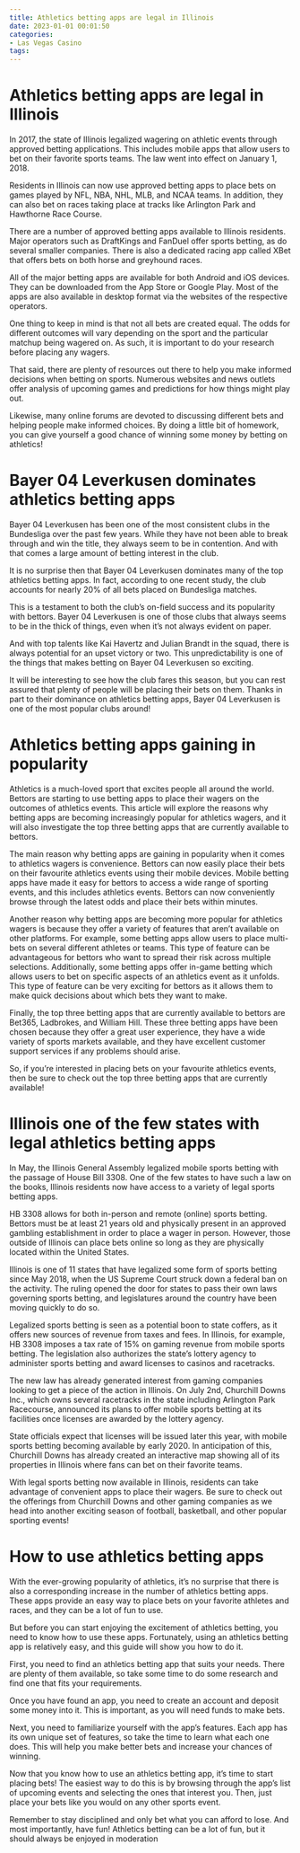 ```yaml
---
title: Athletics betting apps are legal in Illinois
date: 2023-01-01 00:01:50
categories:
- Las Vegas Casino
tags:
---
```



#  Athletics betting apps are legal in Illinois

In 2017, the state of Illinois legalized wagering on athletic events through approved betting applications. This includes mobile apps that allow users to bet on their favorite sports teams. The law went into effect on January 1, 2018.

Residents in Illinois can now use approved betting apps to place bets on games played by NFL, NBA, NHL, MLB, and NCAA teams. In addition, they can also bet on races taking place at tracks like Arlington Park and Hawthorne Race Course.

There are a number of approved betting apps available to Illinois residents. Major operators such as DraftKings and FanDuel offer sports betting, as do several smaller companies. There is also a dedicated racing app called XBet that offers bets on both horse and greyhound races.

All of the major betting apps are available for both Android and iOS devices. They can be downloaded from the App Store or Google Play. Most of the apps are also available in desktop format via the websites of the respective operators.

One thing to keep in mind is that not all bets are created equal. The odds for different outcomes will vary depending on the sport and the particular matchup being wagered on. As such, it is important to do your research before placing any wagers.

That said, there are plenty of resources out there to help you make informed decisions when betting on sports. Numerous websites and news outlets offer analysis of upcoming games and predictions for how things might play out.

Likewise, many online forums are devoted to discussing different bets and helping people make informed choices. By doing a little bit of homework, you can give yourself a good chance of winning some money by betting on athletics!

#  Bayer 04 Leverkusen dominates athletics betting apps

Bayer 04 Leverkusen has been one of the most consistent clubs in the Bundesliga over the past few years. While they have not been able to break through and win the title, they always seem to be in contention. And with that comes a large amount of betting interest in the club.

It is no surprise then that Bayer 04 Leverkusen dominates many of the top athletics betting apps. In fact, according to one recent study, the club accounts for nearly 20% of all bets placed on Bundesliga matches.

This is a testament to both the club’s on-field success and its popularity with bettors. Bayer 04 Leverkusen is one of those clubs that always seems to be in the thick of things, even when it’s not always evident on paper.

And with top talents like Kai Havertz and Julian Brandt in the squad, there is always potential for an upset victory or two. This unpredictability is one of the things that makes betting on Bayer 04 Leverkusen so exciting.

It will be interesting to see how the club fares this season, but you can rest assured that plenty of people will be placing their bets on them. Thanks in part to their dominance on athletics betting apps, Bayer 04 Leverkusen is one of the most popular clubs around!

#  Athletics betting apps gaining in popularity

Athletics is a much-loved sport that excites people all around the world. Bettors are starting to use betting apps to place their wagers on the outcomes of athletics events. This article will explore the reasons why betting apps are becoming increasingly popular for athletics wagers, and it will also investigate the top three betting apps that are currently available to bettors.

The main reason why betting apps are gaining in popularity when it comes to athletics wagers is convenience. Bettors can now easily place their bets on their favourite athletics events using their mobile devices. Mobile betting apps have made it easy for bettors to access a wide range of sporting events, and this includes athletics events. Bettors can now conveniently browse through the latest odds and place their bets within minutes.

Another reason why betting apps are becoming more popular for athletics wagers is because they offer a variety of features that aren’t available on other platforms. For example, some betting apps allow users to place multi-bets on several different athletes or teams. This type of feature can be advantageous for bettors who want to spread their risk across multiple selections. Additionally, some betting apps offer in-game betting which allows users to bet on specific aspects of an athletics event as it unfolds. This type of feature can be very exciting for bettors as it allows them to make quick decisions about which bets they want to make.

Finally, the top three betting apps that are currently available to bettors are Bet365, Ladbrokes, and William Hill. These three betting apps have been chosen because they offer a great user experience, they have a wide variety of sports markets available, and they have excellent customer support services if any problems should arise.

So, if you’re interested in placing bets on your favourite athletics events, then be sure to check out the top three betting apps that are currently available!

#  Illinois one of the few states with legal athletics betting apps

In May, the Illinois General Assembly legalized mobile sports betting with the passage of House Bill 3308. One of the few states to have such a law on the books, Illinois residents now have access to a variety of legal sports betting apps.

HB 3308 allows for both in-person and remote (online) sports betting. Bettors must be at least 21 years old and physically present in an approved gambling establishment in order to place a wager in person. However, those outside of Illinois can place bets online so long as they are physically located within the United States.

Illinois is one of 11 states that have legalized some form of sports betting since May 2018, when the US Supreme Court struck down a federal ban on the activity. The ruling opened the door for states to pass their own laws governing sports betting, and legislatures around the country have been moving quickly to do so.

Legalized sports betting is seen as a potential boon to state coffers, as it offers new sources of revenue from taxes and fees. In Illinois, for example, HB 3308 imposes a tax rate of 15% on gaming revenue from mobile sports betting. The legislation also authorizes the state’s lottery agency to administer sports betting and award licenses to casinos and racetracks.

The new law has already generated interest from gaming companies looking to get a piece of the action in Illinois. On July 2nd, Churchill Downs Inc., which owns several racetracks in the state including Arlington Park Racecourse, announced its plans to offer mobile sports betting at its facilities once licenses are awarded by the lottery agency.

State officials expect that licenses will be issued later this year, with mobile sports betting becoming available by early 2020. In anticipation of this, Churchill Downs has already created an interactive map showing all of its properties in Illinois where fans can bet on their favorite teams.

With legal sports betting now available in Illinois, residents can take advantage of convenient apps to place their wagers. Be sure to check out the offerings from Churchill Downs and other gaming companies as we head into another exciting season of football, basketball, and other popular sporting events!

#  How to use athletics betting apps

With the ever-growing popularity of athletics, it’s no surprise that there is also a corresponding increase in the number of athletics betting apps. These apps provide an easy way to place bets on your favorite athletes and races, and they can be a lot of fun to use.

But before you can start enjoying the excitement of athletics betting, you need to know how to use these apps. Fortunately, using an athletics betting app is relatively easy, and this guide will show you how to do it.

First, you need to find an athletics betting app that suits your needs. There are plenty of them available, so take some time to do some research and find one that fits your requirements.

Once you have found an app, you need to create an account and deposit some money into it. This is important, as you will need funds to make bets.

Next, you need to familiarize yourself with the app’s features. Each app has its own unique set of features, so take the time to learn what each one does. This will help you make better bets and increase your chances of winning.

Now that you know how to use an athletics betting app, it’s time to start placing bets! The easiest way to do this is by browsing through the app’s list of upcoming events and selecting the ones that interest you. Then, just place your bets like you would on any other sports event.

Remember to stay disciplined and only bet what you can afford to lose. And most importantly, have fun! Athletics betting can be a lot of fun, but it should always be enjoyed in moderation